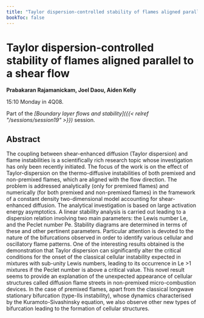 ```yaml
---
title: "Taylor dispersion-controlled stability of flames aligned parallel to a shear flow"
bookToc: false
---
```


# Taylor dispersion-controlled stability of flames aligned parallel to a shear flow

**Prabakaran Rajamanickam, Joel Daou, Aiden Kelly**

15:10 Monday in 4Q08.

Part of the *[Boundary layer flows and stability]({{< relref "/sessions/session19" >}})* session.

## Abstract

The coupling between shear-enhanced diffusion (Taylor dispersion) and flame instabilities is a scientifically rich research topic whose investigation has only been recently initiated. The focus of the work is on the effect of Taylor-dispersion on the thermo-diffusive instabilities of both premixed and non-premixed flames, which are aligned with the flow direction.  The problem is addressed analytically (only for premixed flames) and numerically (for both premixed and non-premixed flames) in the framework of a constant density two-dimensional model accounting for shear-enhanced diffusion.  The analytical investigation is based on large activation energy asymptotics. A linear stability analysis is carried out leading to a dispersion relation involving two main parameters: the Lewis number Le, and the Peclet number Pe. Stability diagrams are determined in terms of these and other pertinent parameters. Particular attention is devoted to the nature of the bifurcations observed in order to identify various cellular and oscillatory flame patterns. One of the interesting results obtained is the demonstration that Taylor dispersion can significantly alter the critical conditions for the onset of the classical cellular instability expected in mixtures with sub-unity Lewis numbers, leading to its occurrence in Le >1 mixtures if the Peclet number is above a critical value. This novel result seems to provide an explanation of the unexpected appearance of cellular structures called diffusion flame streets in non-premixed micro-combustion devices. In the case of premixed flames, apart from the classical longwave stationary bifurcation (type-IIs instability), whose dynamics characterised by the Kuramoto-Sivashinsky equation, we also observe other new types of bifurcation leading to the formation of cellular structures.


